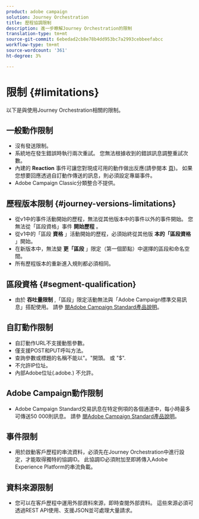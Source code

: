 ```yaml
---
product: adobe campaign
solution: Journey Orchestration
title: 歷程協調限制
description: 進一步瞭解Journey Orchestration的限制
translation-type: tm+mt
source-git-commit: 6ebedad2cb8e78b4dd953bc7a2993cebbeefabcc
workflow-type: tm+mt
source-wordcount: '361'
ht-degree: 3%

---
```



# 限制 {#limitations}

以下是與使用Journey Orchestration相關的限制。

## 一般動作限制

* 沒有發送限制。 
* 系統地在發生錯誤時執行兩次重試。 您無法根據收到的錯誤訊息調整重試次數。 
* 內建的 **Reaction** 事件可讓您對現成可用的動作做出反應(請參閱本 [頁](../building-journeys/reaction-events.md))。 如果您想要回應透過自訂動作傳送的訊息，則必須設定專屬事件。 
* Adobe Campaign Classic分類整合不提供。

## 歷程版本限制 {#journey-versions-limitations}

* 從v1中的事件活動開始的歷程，無法從其他版本中的事件以外的事件開始。 您無法從「區段資格」事件 **開始歷程** 。
* 從v1中的「區段 **資格** 」活動開始的歷程，必須始終從其他版 **本的「區段資格** 」開始。
* 在新版本中，無法變 **更「區段** 」限定（第一個節點）中選擇的區段和命名空間。
* 所有歷程版本的重新進入規則都必須相同。

## 區段資格 {#segment-qualification}

* 由於 **吞吐量限制** ,「區段」限定活動無法與「Adobe Campaign標準交易訊息」搭配使用。 請參 [閱Adobe Campaign Standard產品說明](https://helpx.adobe.com/legal/product-descriptions/campaign-standard.html)。 
 

## 自訂動作限制

* 自訂動作URL不支援動態參數。 
* 僅支援POST和PUT呼叫方法。 
* 查詢參數或標題的名稱不能以&quot;。&quot;開頭。 或 &quot;$&quot;. 
* 不允許IP位址。 
* 內部Adobe位址(.adobe.) 不允許。
 

## Adobe Campaign動作限制

* Adobe Campaign Standard交易訊息在特定例項的各個通道中，每小時最多可傳送50 000則訊息。 請參 [閱Adobe Campaign Standard產品說明](https://helpx.adobe.com/legal/product-descriptions/campaign-standard.html)。 
 

## 事件限制

* 用於啟動客戶歷程的串流資料，必須先在Journey Orchestration中進行設定，才能取得獨特的協調ID。 此協調ID必須附加至即將傳入Adobe Experience Platform的串流負載。
 

## 資料來源限制

* 您可以在客戶歷程中運用外部資料來源，即時查閱外部資料。 這些來源必須可透過REST API使用、支援JSON並可處理大量請求。